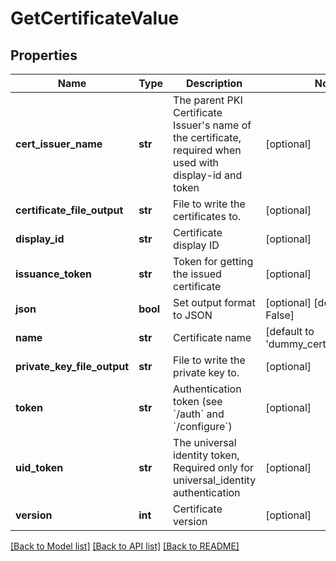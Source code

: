 # GetCertificateValue

## Properties
Name | Type | Description | Notes
------------ | ------------- | ------------- | -------------
**cert_issuer_name** | **str** | The parent PKI Certificate Issuer&#39;s name of the certificate, required when used with display-id and token | [optional] 
**certificate_file_output** | **str** | File to write the certificates to. | [optional] 
**display_id** | **str** | Certificate display ID | [optional] 
**issuance_token** | **str** | Token for getting the issued certificate | [optional] 
**json** | **bool** | Set output format to JSON | [optional] [default to False]
**name** | **str** | Certificate name | [default to 'dummy_certificate_name']
**private_key_file_output** | **str** | File to write the private key to. | [optional] 
**token** | **str** | Authentication token (see &#x60;/auth&#x60; and &#x60;/configure&#x60;) | [optional] 
**uid_token** | **str** | The universal identity token, Required only for universal_identity authentication | [optional] 
**version** | **int** | Certificate version | [optional] 

[[Back to Model list]](../README.md#documentation-for-models) [[Back to API list]](../README.md#documentation-for-api-endpoints) [[Back to README]](../README.md)


